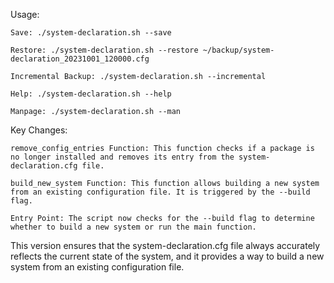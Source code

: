 Usage:

    Save: ./system-declaration.sh --save

    Restore: ./system-declaration.sh --restore ~/backup/system-declaration_20231001_120000.cfg

    Incremental Backup: ./system-declaration.sh --incremental

    Help: ./system-declaration.sh --help

    Manpage: ./system-declaration.sh --man




Key Changes:

    remove_config_entries Function: This function checks if a package is no longer installed and removes its entry from the system-declaration.cfg file.

    build_new_system Function: This function allows building a new system from an existing configuration file. It is triggered by the --build flag.

    Entry Point: The script now checks for the --build flag to determine whether to build a new system or run the main function.

This version ensures that the system-declaration.cfg file always accurately reflects the current state of the system, and it provides a way to build a new system from an existing configuration file.


